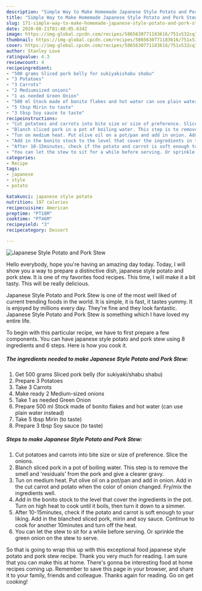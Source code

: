 ```yaml
---
description: "Simple Way to Make Homemade Japanese Style Potato and Pork Stew"
title: "Simple Way to Make Homemade Japanese Style Potato and Pork Stew"
slug: 171-simple-way-to-make-homemade-japanese-style-potato-and-pork-stew
date: 2020-08-21T01:48:05.634Z
image: https://img-global.cpcdn.com/recipes/5865630771183616/751x532cq70/japanese-style-potato-and-pork-stew-recipe-main-photo.jpg
thumbnail: https://img-global.cpcdn.com/recipes/5865630771183616/751x532cq70/japanese-style-potato-and-pork-stew-recipe-main-photo.jpg
cover: https://img-global.cpcdn.com/recipes/5865630771183616/751x532cq70/japanese-style-potato-and-pork-stew-recipe-main-photo.jpg
author: Stanley Love
ratingvalue: 4.3
reviewcount: 4
recipeingredient:
- "500 grams Sliced pork belly for sukiyakishabu shabu"
- "3 Potatoes"
- "3 Carrots"
- "2 Mediumsized onions"
- "1 as needed Green Onion"
- "500 ml Stock made of bonito flakes and hot water can use plain water instead"
- "5 tbsp Mirin to taste"
- "3 tbsp Soy sauce to taste"
recipeinstructions:
- "Cut potatoes and carrots into bite size or size of preference. Slice the onions."
- "Blanch sliced pork in a pot of boiling water. This step is to remove the smell and &#39;residuals&#39; from the pork and give a clearer gravy."
- "Tun on medium heat. Put olive oil on a pot/pan and add in onion. Add in the cut carrot and potato when the color of onion changed. Fry/mix the ingredients well."
- "Add in the bonito stock to the level that cover the ingredients in the pot. Turn on high heat to cook until it boils, then turn it down to a simmer."
- "After 10-15minutes, check if the potato and carrot is soft enough to your liking. Add in the blanched sliced pork, mirin and soy sauce. Continue to cook for another 10minutes and turn off the heat."
- "You can let the stew to sit for a while before serving. Or sprinkle the green onion on the stew to serve."
categories:
- Recipe
tags:
- japanese
- style
- potato

katakunci: japanese style potato 
nutrition: 197 calories
recipecuisine: American
preptime: "PT18M"
cooktime: "PT46M"
recipeyield: "3"
recipecategory: Dessert

---
```



![Japanese Style Potato and Pork Stew](https://img-global.cpcdn.com/recipes/5865630771183616/751x532cq70/japanese-style-potato-and-pork-stew-recipe-main-photo.jpg)

Hello everybody, hope you're having an amazing day today. Today, I will show you a way to prepare a distinctive dish, japanese style potato and pork stew. It is one of my favorites food recipes. This time, I will make it a bit tasty. This will be really delicious.



Japanese Style Potato and Pork Stew is one of the most well liked of current trending foods in the world. It is simple, it is fast, it tastes yummy. It is enjoyed by millions every day. They're fine and they look fantastic. Japanese Style Potato and Pork Stew is something which I have loved my entire life.


To begin with this particular recipe, we have to first prepare a few components. You can have japanese style potato and pork stew using 8 ingredients and 6 steps. Here is how you cook it.

<!--inarticleads1-->

##### The ingredients needed to make Japanese Style Potato and Pork Stew:

1. Get 500 grams Sliced pork belly (for sukiyaki/shabu shabu)
1. Prepare 3 Potatoes
1. Take 3 Carrots
1. Make ready 2 Medium-sized onions
1. Take 1 as needed Green Onion
1. Prepare 500 ml Stock made of bonito flakes and hot water (can use plain water instead)
1. Take 5 tbsp Mirin (to taste)
1. Prepare 3 tbsp Soy sauce (to taste)




<!--inarticleads2-->

##### Steps to make Japanese Style Potato and Pork Stew:

1. Cut potatoes and carrots into bite size or size of preference. Slice the onions.
1. Blanch sliced pork in a pot of boiling water. This step is to remove the smell and &#39;residuals&#39; from the pork and give a clearer gravy.
1. Tun on medium heat. Put olive oil on a pot/pan and add in onion. Add in the cut carrot and potato when the color of onion changed. Fry/mix the ingredients well.
1. Add in the bonito stock to the level that cover the ingredients in the pot. Turn on high heat to cook until it boils, then turn it down to a simmer.
1. After 10-15minutes, check if the potato and carrot is soft enough to your liking. Add in the blanched sliced pork, mirin and soy sauce. Continue to cook for another 10minutes and turn off the heat.
1. You can let the stew to sit for a while before serving. Or sprinkle the green onion on the stew to serve.




So that is going to wrap this up with this exceptional food japanese style potato and pork stew recipe. Thank you very much for reading. I am sure that you can make this at home. There's gonna be interesting food at home recipes coming up. Remember to save this page in your browser, and share it to your family, friends and colleague. Thanks again for reading. Go on get cooking!
